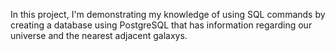 In this project, I'm demonstrating my knowledge of using SQL commands by creating a database using PostgreSQL that has information regarding our universe and the nearest adjacent galaxys.
